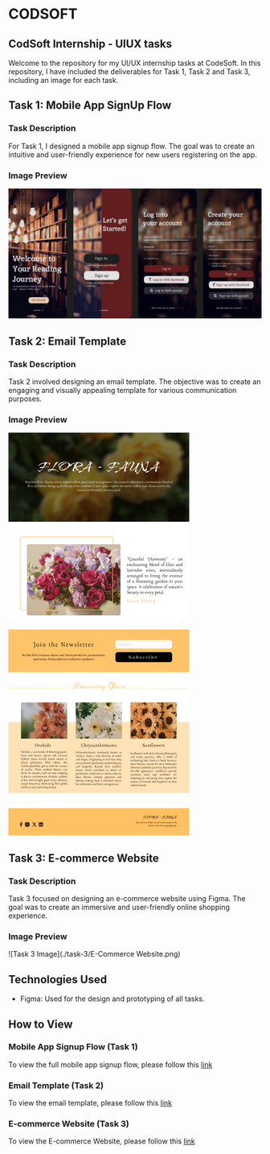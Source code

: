 # CODSOFT

## CodSoft Internship - UIUX tasks

Welcome to the repository for my UI/UX internship tasks at CodeSoft. In this repository, I have included the deliverables for Task 1, Task 2 and Task 3, including an image for each task.

## Task 1: Mobile App SignUp Flow

### Task Description
For Task 1, I designed a mobile app signup flow. The goal was to create an intuitive and user-friendly experience for new users registering on the app.

### Image Preview
![Task 1 Image](./task-1/Mobile-App.jpg)

## Task 2: Email Template

### Task Description
Task 2 involved designing an email template. The objective was to create an engaging and visually appealing template for various communication purposes.

### Image Preview
![Task 2 Image](./task-2/Email%20Template.png)

## Task 3: E-commerce Website

### Task Description
Task 3 focused on designing an e-commerce website using Figma. The goal was to create an immersive and user-friendly online shopping experience.

### Image Preview
![Task 3 Image](./task-3/E-Commerce Website.png)

## Technologies Used
- Figma: Used for the design and prototyping of all tasks.

## How to View

### Mobile App Signup Flow (Task 1)
To view the full mobile app signup flow, please follow this [link](https://www.figma.com/proto/hsf7h2F8RpR3RqxOKCyzPs/Mobile-App?page-id=0%3A1&type=design&node-id=2-9&viewport=244%2C303%2C0.47&t=aRyiKQ62mV9MkJg8-1&scaling=scale-down&starting-point-node-id=2%3A9&mode=design)

### Email Template (Task 2)
To view the email template, please follow this [link](https://www.figma.com/proto/AFfv6JIIcgYOclNWrQEcUF/Email-Template?page-id=0%3A1&type=design&node-id=3-4&viewport=503%2C-724%2C1.5&t=S0ymZJesrpWCJRoa-1&scaling=scale-down&mode=design)

### E-commerce Website (Task 3)
To view the E-commerce Website, please follow this [link](https://www.figma.com/proto/AFfv6JIIcgYOclNWrQEcUF/Email-Template?page-id=0%3A1&type=design&node-id=3-4&viewport=503%2C-724%2C1.5&t=S0ymZJesrpWCJRoa-1&scaling=scale-down&mode=design](https://www.figma.com/proto/ULckUzo9bx3p3IU2k5SnNB/E-Commerce-Website?page-id=0%3A1&type=design&node-id=2-2&viewport=232%2C235%2C0.25&t=iXO7pVtl0cUvdonK-1&scaling=scale-down-width&mode=design)https://www.figma.com/proto/ULckUzo9bx3p3IU2k5SnNB/E-Commerce-Website?page-id=0%3A1&type=design&node-id=2-2&viewport=232%2C235%2C0.25&t=iXO7pVtl0cUvdonK-1&scaling=scale-down-width&mode=design)
